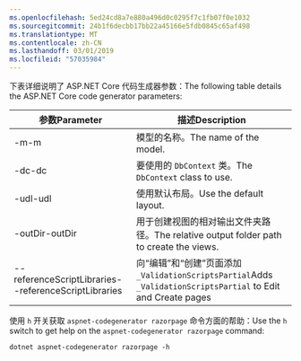 ```yaml
---
ms.openlocfilehash: 5ed24cd8a7e880a496d0c0295f7c1fb07f0e1032
ms.sourcegitcommit: 24b1f6decbb17bb22a45166e5fdb0845c65af498
ms.translationtype: MT
ms.contentlocale: zh-CN
ms.lasthandoff: 03/01/2019
ms.locfileid: "57035984"
---
```

<span data-ttu-id="02a75-101">下表详细说明了 ASP.NET Core 代码生成器参数：</span><span class="sxs-lookup"><span data-stu-id="02a75-101">The following table details the ASP.NET Core code generator parameters:</span></span>

| <span data-ttu-id="02a75-102">参数</span><span class="sxs-lookup"><span data-stu-id="02a75-102">Parameter</span></span>               | <span data-ttu-id="02a75-103">描述</span><span class="sxs-lookup"><span data-stu-id="02a75-103">Description</span></span>|
| ----------------- | ------------ |
| <span data-ttu-id="02a75-104">-m</span><span class="sxs-lookup"><span data-stu-id="02a75-104">-m</span></span>  | <span data-ttu-id="02a75-105">模型的名称。</span><span class="sxs-lookup"><span data-stu-id="02a75-105">The name of the model.</span></span> |
| <span data-ttu-id="02a75-106">-dc</span><span class="sxs-lookup"><span data-stu-id="02a75-106">-dc</span></span>  | <span data-ttu-id="02a75-107">要使用的 `DbContext` 类。</span><span class="sxs-lookup"><span data-stu-id="02a75-107">The `DbContext` class to use.</span></span> |
| <span data-ttu-id="02a75-108">-udl</span><span class="sxs-lookup"><span data-stu-id="02a75-108">-udl</span></span> | <span data-ttu-id="02a75-109">使用默认布局。</span><span class="sxs-lookup"><span data-stu-id="02a75-109">Use the default layout.</span></span> |
| <span data-ttu-id="02a75-110">-outDir</span><span class="sxs-lookup"><span data-stu-id="02a75-110">-outDir</span></span> | <span data-ttu-id="02a75-111">用于创建视图的相对输出文件夹路径。</span><span class="sxs-lookup"><span data-stu-id="02a75-111">The relative output folder path to create the views.</span></span> |
| <span data-ttu-id="02a75-112">--referenceScriptLibraries</span><span class="sxs-lookup"><span data-stu-id="02a75-112">--referenceScriptLibraries</span></span> | <span data-ttu-id="02a75-113">向“编辑”和“创建”页面添加 `_ValidationScriptsPartial`</span><span class="sxs-lookup"><span data-stu-id="02a75-113">Adds `_ValidationScriptsPartial` to Edit and Create pages</span></span> |

<span data-ttu-id="02a75-114">使用 `h` 开关获取 `aspnet-codegenerator razorpage` 命令方面的帮助：</span><span class="sxs-lookup"><span data-stu-id="02a75-114">Use the `h` switch to get help on the `aspnet-codegenerator razorpage` command:</span></span>

```console
dotnet aspnet-codegenerator razorpage -h
```
